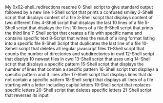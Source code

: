 My 0x02-shell_redirections readme
0-Shell script to give standard output followed by a new line
1-Shell script that prints a confused smiley
2-Shelll script that displays content of a file
3-Shell script that displays content of two different files
4-Shell script that displays the last 10 lines of a file
5-Shell script that displays the first 10 lines of a file
6-Shell script that prints the third line
7-Shell script that creates a file with specific name and contains specific text
8-Script that writes the result of a long format listing into a specific file
9-Shell Script that duplicates the last line of a file
10-Sehell script that deletes all regular javascript files
11-Shell script that counts the number of directories and subdirectories in cwd
12-Shell script that displys 10 newest files in cwd
13-Shell script that uses uniq
14-Shell script that displays a specific pattern
15-Shell script that displays the number of lines that contain a specific pattern
16-Shell script that displays a specific pattern and 3 lines after
17-Shell script that displays lines that do not contain a specific pattern
18-Shell script that displays all lines of a file starting with a letter including capital letters
19-Shell script that replaces specific letters
20-Shell script that deletes specific letters
21-Shell script that reverses its input
